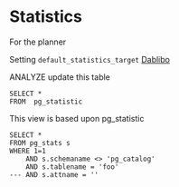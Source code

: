 # Statistics

For the planner

Setting `default_statistics_target`
[Dablibo](https://blog.dalibo.com/2025/07/25/statistics-target.html)


ANALYZE update this table
```postgresql
SELECT *
FROM  pg_statistic
```

This view is based upon pg_statistic
```postgresql
SELECT * 
FROM pg_stats s
WHERE 1=1
    AND s.schemaname <> 'pg_catalog'
    AND s.tablename = 'foo'
--- AND s.attname = ''
```
